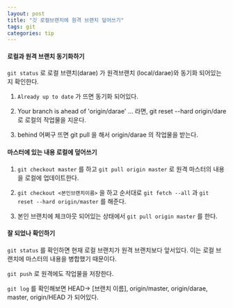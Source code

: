 ```yaml
---
layout: post
title: "깃 로컬브랜치에 원격 브랜치 덮어쓰기"
tags: git
categories: tip
---
```


#### 로컬과 원격 브랜치 동기화하기

`git status` 로 로컬 브랜치(darae) 가 원격브랜치 (local/darae)와 동기화 되어있는지 확인한다.

1. `Already up to date` 가 뜨면 동기화 되어있다.

2. Your branch is ahead of  'origin/darae' ... 라면, git reset --hard origin/dare 로 로컬의 작업물을 지운다.

3. behind 어쩌구 뜨면 git pull 을 해서 origin/darae 의 작업물을 받는다.


#### 마스터에 있는 내용 로컬에 덮어쓰기

1. `git checkout master` 를 하고 `git pull origin master` 로 원격 마스터의 내용을 로컬에 업데이트한다.

2. `git checkout <본인브랜치이름>` 을 하고 순서대로  `git fetch --all` 과 `git reset --hard origin/master` 를 해준다.

3. 본인 브랜치에 체크아웃 되어있는 상태에서 `git pull origin master` 를 한다.

#### 잘 되었나 확인하기

`git status` 를 확인하면 현재 로컬 브랜치가 원격 브랜치보다 앞서있다. 이는 로컬 브랜치에 마스터의 내용을 병합했기 때문이다.

`git push` 로 원격에도 작업물을 저장한다.

`git log` 를 확인해보면 HEAD-> [브랜치 이름], origin/master, origin/darae, master, origin/HEAD 가 되어있다.
